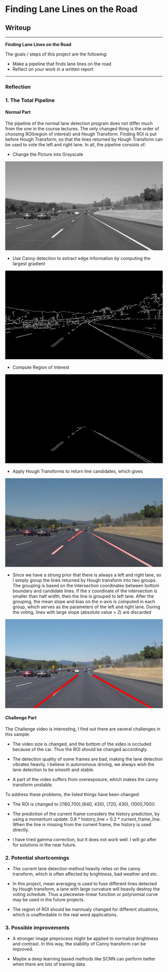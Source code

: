 # **Finding Lane Lines on the Road** 

## Writeup 
---

**Finding Lane Lines on the Road**

The goals / steps of this project are the following:
* Make a pipeline that finds lane lines on the road
* Reflect on your work in a written report


[//]: # (Image References)

[gray]: ./images/gray.jpg "Grayscale"
[canny]: ./images/canny.jpg
[canny_roi]: ./images/canny_roi.jpg
[hough]: ./images/hough.jpg
[result]: ./images/result.jpg

---

### Reflection

### 1.  The Total Pipeline
#### Normal Part
The pipeline of the normal lane detection program does not differ much from
the one in the course lectures. The only changed thing is the order of choosing
ROI(region of interest) and Hough Transform. Finding ROI is put before Hough
Transform, so that the lines returned by Hough Transform can be used to vote
the left and right lane. In all, the pipeline consists of:

* Change the Picture into Grayscale

![alt text][gray]

* Use Canny detection to extract edge information by computing the largest gradient

![alt text][canny]

* Compute Region of Interest

![alt text][canny_roi]

* Apply Hough Transforms to return line candidates, which gives

![alt text][hough]

* Since we have a strong prior that  there is always a left and right lane, so I simply
group the lines returned by Hough transform into two groups. The grouping is based on 
the intersection coordinates between bottom boundary and candidate lines. 
If the x coordinate of the intersection is smaller than half width, then the line is grouped to left lane.
After the grouping, the mean slope and bias on the x-axis is computed in each group, which
serves as the parameters of the left and right lane. 
During the voting, lines with large slope (absolute value > 2) are discarded

![alt text][result]

#### Challenge Part
The Challenge video is interesting, I find out there are several challenges in this sample:

* The video size is changed, and the bottom of the video is occluded because of the car.
Thus the ROI should be changed accordingly.

* The detection quality of some frames are bad, making the lane detection vibrates heavily.
I believe in autonomous driving, we always wish the lane detection to be smooth and stable.

* A part of the video suffers from overexposure, which makes the canny transform unstable.

To address these problems, the listed things have been changed:

* The ROI is changed to [(160,700),(640, 430), (720, 430), (1000,700)]

* The prediction of the current frame considers the history prediction, by using a momentum
update: 0.8 * history_line + 0.2 * current_frame_line. When the line is missing from the 
current frame, the history is used directly.

* I have tried gamma correction, but it does not work well. I will go after for solutions in
the near future.


### 2. Potential shortcomings


* The current lane detection method heavily relies on the canny transform, 
which is often affected by brightness, bad weather and etc.

* In this project, mean averaging is used to fuse different lines detected by Hough transform,
a lane with large curvature will heavily destroy the voting schedule. Thus a piecewise-linear
function or polynomial curve may be used in the future projects.

* The region of ROI should be mannualy changed for different situations, which is unaffordable
in the real word applications. 


### 3. Possible improvements

* A stronger image preprocess might be applied to normalize brightness and contrast. In this way,
the stability of Canny transform can be improved.

* Maybe a deep learning based methods like SCNN can perform better when there are lots of training
data.
